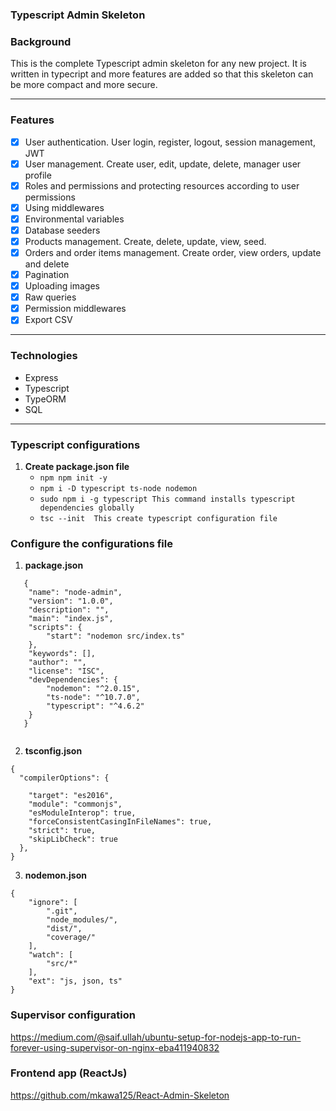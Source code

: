 ### Typescript Admin Skeleton

### Background

This is the complete Typescript admin skeleton for any new project. It is written in typecript and more features are added so that this skeleton can be more compact and more secure.
___

### Features
- [x] User authentication. User login, register, logout, session management, JWT
- [x] User management. Create user, edit, update, delete, manager user profile
- [x] Roles and permissions and protecting resources according to user permissions
- [x] Using middlewares
- [x] Environmental variables
- [x] Database seeders
- [x] Products management. Create, delete, update, view, seed.
- [x] Orders and order items management. Create order, view orders, update and delete
- [x] Pagination
- [x] Uploading images
- [x] Raw queries
- [x] Permission middlewares
- [x] Export CSV
___

### Technologies

- Express
- Typescript
- TypeORM
- SQL
___

### Typescript configurations

1. **Create package.json file**
    - `npm npm init -y `
    - `npm i -D typescript ts-node nodemon`
    - `sudo npm i -g typescript This command installs typescript dependencies globally`
    - `tsc --init  This create typescript configuration file`

### Configure the configurations file
1. **package.json**
```
   {
    "name": "node-admin",
    "version": "1.0.0",
    "description": "",
    "main": "index.js",
    "scripts": {
        "start": "nodemon src/index.ts"
    },
    "keywords": [],
    "author": "",
    "license": "ISC",
    "devDependencies": {
        "nodemon": "^2.0.15",
        "ts-node": "^10.7.0",
        "typescript": "^4.6.2"
    }
   }
   
```
2. **tsconfig.json**
```
{
  "compilerOptions": {
    
    "target": "es2016",                  
    "module": "commonjs",
    "esModuleInterop": true,
    "forceConsistentCasingInFileNames": true,
    "strict": true,
    "skipLibCheck": true
  },
}
```
3. **nodemon.json**
```
{
    "ignore": [
        ".git",
        "node_modules/",
        "dist/",
        "coverage/"
    ],
    "watch": [
        "src/*"
    ],
    "ext": "js, json, ts"
}
```

### Supervisor configuration
https://medium.com/@saif.ullah/ubuntu-setup-for-nodejs-app-to-run-forever-using-supervisor-on-nginx-eba411940832

### Frontend app (ReactJs)
https://github.com/mkawa125/React-Admin-Skeleton
